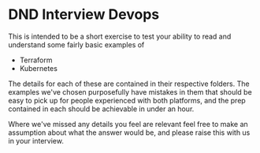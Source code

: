 # DND Interview Devops

This is intended to be a short exercise to test your ability to read and understand some fairly basic examples of 

* Terraform
* Kubernetes

The details for each of these are contained in their respective folders. The examples we've chosen purposefully have mistakes in them that should be easy to pick up for people experienced with both platforms, and the prep contained in each should be achievable in under an hour.

Where we've missed any details you feel are relevant feel free to make an assumption about what the answer would be, and please raise this with us in your interview.